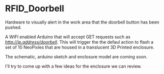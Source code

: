 # RFID_Doorbell
Hardware to visually alert in the work area that the doorbell button has been pushed.


A WIFI enabled Arduino that will accept GET requests such as *http://ip.address/doorbell*.  This will trigger the the defaul action to flash a set of 10 NeoPixles that are housed in a translucent 3D Printed enclosure.  

The schematic, arduino sketch and enclosure model are coming soon.

I'll try to come up with a few ideas for the enclosure we can review.



